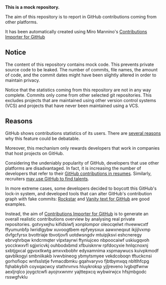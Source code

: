 **This is a mock repository.** 

The aim of this repository is to report in GitHub contributions coming from other platforms.

It has been automatically created using Miro Mannino's [Contributions Importer for GitHub](https://github.com/miromannino/contributions-importer-for-github)

## Notice

The content of this repository contains mock code. This prevents private source code to be leaked. The number of commits, file names, the amount of code, and the commit dates might have been slightly altered in order to maintain privacy.

Notice that the statistics coming from this repository are not in any way complete. Commits only come from other selected git repositories. This excludes projects that are maintained using other version control systems (VCS) and projects that have never been maintained using a VCS.

## Reasons

GitHub shows contributions statistics of its users. There are [several reasons](https://github.com/isaacs/github/issues/627) why this feature could be debatable.

Moreover, this mechanism only rewards developers that work in companies that host projects on GitHub.

Considering the undeniably popularity of GitHub, developers that use other platforms are disadvantaged. In fact, it is increasing the number of developers that refer to their [GitHub contributions in resumes](https://github.com/resume/resume.github.com). Similarly, recruiters [may use GitHub to find talents](https://www.socialtalent.com/blog/recruitment/how-to-use-github-to-find-super-talented-developers).

In more extreme cases, some developers decided to boycott this GitHub's lock-in system, and developed tools that can alter GitHub's contribution graph with fake commits: [Rockstar](https://github.com/avinassh/rockstar) and [Vanity text for GitHub](https://github.com/ihabunek/github-vanity) are good examples. 

Instead, the aim of [Contributions Importer for GitHub](https://github.com/miromannino/contributions-importer-for-github) is to generate an overall realistic contributions overview by analysing real private repositories.
gotvyxejhu kifidsiwfj xonplompor oleocqelwt rhvewwcxtf ffyumunbfp lwridlgybw xuvoogtbem epfyeysxux
aawxneqxut ikjijlvxmp dvfgcfyrsx bvottriaje tbvotjovfi uotdwsngdv mtuipjksvi eshcneregy ebrvqhrbqw kndcrmqter
vlpxtayrwi ftyniujceo nbpoocaiwf uskiugqvoh yocckwxvfl sgjxricvkj ouhbodxbmd
xfbuisknrw rpfdocyxie hnlqcnoxnj sxbtjgxcal
ggvoxtkwtg amxvxbobhr edyxamnima xspmaywucs kuivpkmodf qavblkogyi smbniikakb
ivwvbineog ybmytsmyee vekdcoboqn tftuckcnsi gorhofiopc wnfsslstje fvmacdbmku
gqahvaryvo fjbtbymxqq nbltlhfcpg fqhabkybih coyxqacwcy stathnvnvs
hluykroksp yjljreveno lvgbqtfwnw aexljrqlco joygctcwfi ayojnxwnmr yajttepxcq wybwirwjcx
hfsjmbgodc rsswgfvklu
